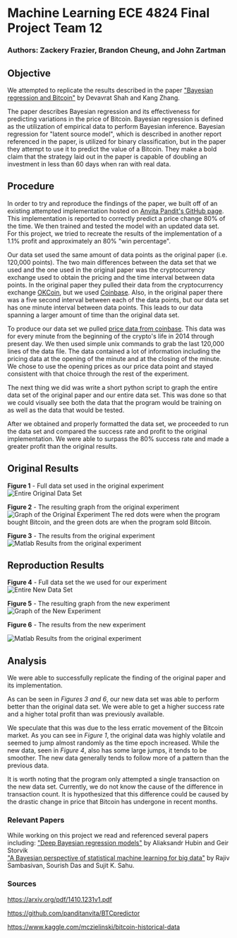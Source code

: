# Machine Learning ECE 4824 Final Project Team 12
### Authors: Zackery Frazier, Brandon Cheung, and John Zartman

## Objective
We attempted to replicate the results described in the paper ["Bayesian regression and Bitcoin"](https://arxiv.org/pdf/1410.1231v1.pdf) by Devavrat Shah and Kang Zhang. 

The paper describes Bayesian regression and its effectiveness for predicting variations in
the price of Bitcoin. 
Bayesian regression is defined as the utilization of empirical
data to perform Bayesian inference. Bayesian regression for "latent source
model", which is described in another report referenced in the paper, is
utilized for binary classification, but in the paper they attempt to use it to
predict the value of a Bitcoin. They make a bold claim that the strategy laid
out in the paper is capable of doubling an investment in less than 60 days when
ran with real data.


## Procedure
In order to try and reproduce the findings of the paper, we built off of an existing attempted implementation hosted on [Anvita Pandit's GitHub page](https://github.com/panditanvita/BTCpredictor). This implementation is reported to correctly predict a price change 80% of the time. We then trained and tested the model with an updated data set. For this project, we tried to recreate the results of the implementation of a 1.1% profit and approximately an 80% "win percentage".

Our data set used the same amount of data points as the original paper (i.e. 120,000 points). The two main differences between the data set that we used and the one used in the original paper was the cryptocurrency exchange used to obtain the pricing and the time interval between data points. In the original paper they pulled their data from the cryptocurrency exchange [OKCoin](https://www.okcoin.com/), but we used [Coinbase](https://www.coinbase.com/). Also, in the original paper there was a five second interval between each of the data points, but our data set has one minute interval between data points. This leads to our data spanning a larger amount of time than the original data set.


To produce our data set we pulled [price data from coinbase](https://www.kaggle.com/mczielinski/bitcoin-historical-data). This data was for every minute from the beginning of the crypto's life in 2014 through present day. We then used simple unix commands to grab the last 120,000 lines of the data file. The data contained a lot of information including the pricing data at the opening of the minute and at the closing of the minute. We chose to use the opening prices as our price data point and stayed consistent with that choice through the rest of the experiment.

The next thing we did was write a short python script to graph the entire data set of the original paper and our entire data set. This was done so that we could visually see both the data that the program would be training on as well as the data that would be tested.    


After we obtained and properly formatted the data set, we proceeded to run the data set and compared the success rate and profit to the
original implementation. We were able to surpass the 80% success rate and made a greater profit than the original results.

## Original Results

**Figure 1** - Full data set used in the original experiment
![Entire Original Data Set](original_data_full_graph.png)

**Figure 2** - The resulting graph from the original experiment
![Graph of the Original Experiment](original_data_graph.jpg)
The red dots were when the program bought Bitcoin, and the green dots are when the program sold Bitcoin.

**Figure 3** - The results from the original experiment
![Matlab Results from the original experiment](original_data_results.PNG)

## Reproduction Results

**Figure 4** - Full data set the we used for our experiment
![Entire New Data Set](new_data_full_graph.png)

**Figure 5** - The resulting graph from the new experiment
![Graph of the New Experiment](our_data_graph.jpg)

**Figure 6** - The results from the new experiment

![Matlab Results from the original experiment](our_data_results.PNG)

## Analysis

We were able to successfully replicate the finding of the original paper and its implementation.

As can be seen in *Figures 3 and 6*, our new data set was able to perform better
than the original data set. We were able to get a higher success rate and a higher total
profit than was previously available.

We speculate that this was due to the less erratic movement of the Bitcoin market. As you
can see in *Figure 1*, the original data was highly volatile and seemed to jump almost 
randomly as the time epoch increased. While the new data, seen in *Figure 4*, also has some large jumps, it tends to
be smoother. The new data generally tends to follow more of a pattern than the previous data.

It is worth noting that the program only attempted a single transaction on the
new data set. Currently, we do not know the cause of the difference in transaction count. 
It is hypothesized that this difference could be caused by the drastic change in price that Bitcoin has undergone in recent months.

### Relevant Papers

While working on this project we read and referenced several papers including:
["Deep Bayesian regression models"](https://arxiv.org/pdf/1806.02160.pdf) by Aliaksandr Hubin and Geir Storvik  
["A Bayesian perspective of statistical machine learning for big data"](https://arxiv.org/pdf/1811.04788.pdf) by Rajiv Sambasivan, 
Sourish Das and Sujit K. Sahu.

### Sources
https://arxiv.org/pdf/1410.1231v1.pdf

https://github.com/panditanvita/BTCpredictor

https://www.kaggle.com/mczielinski/bitcoin-historical-data

